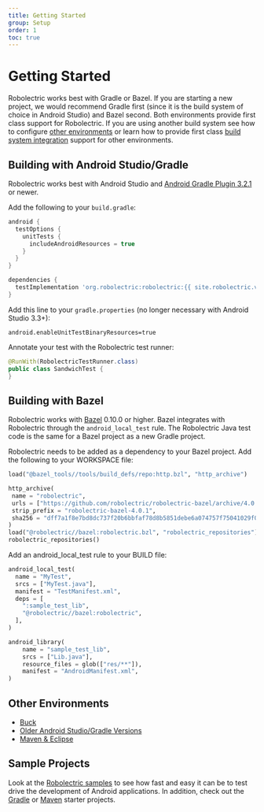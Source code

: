 ```yaml
---
title: Getting Started
group: Setup
order: 1
toc: true
---
```


# Getting Started

Robolectric works best with Gradle or Bazel. If you are starting a new project, we would recommend Gradle first (since it is the build system of choice in Android Studio) and Bazel second. Both environments provide first class support for Robolectric. If you are using another build system see how to configure [other environments](http://robolectric.org/other-environments) or learn how to provide first class [build system integration](http://robolectric.org/build-system-integration) support for other environments.

## Building with Android Studio/Gradle

Robolectric works best with Android Studio and [Android Gradle Plugin 3.2.1](https://developer.android.com/studio/releases/gradle-plugin#updating-plugin) or newer.

Add the following to your `build.gradle`:

```groovy
android {
  testOptions {
    unitTests {
      includeAndroidResources = true
    }
  }
}

dependencies {
  testImplementation 'org.robolectric:robolectric:{{ site.robolectric.version.current | escape }}'
}
```

Add this line to your `gradle.properties` (no longer necessary with Android Studio 3.3+):

```properties
android.enableUnitTestBinaryResources=true
```

Annotate your test with the Robolectric test runner:

```java
@RunWith(RobolectricTestRunner.class)
public class SandwichTest {
}
```

## Building with Bazel
Robolectric works with [Bazel](https://bazel.build) 0.10.0 or higher. Bazel integrates with Robolectric through the `android_local_test` rule. The Robolectric Java test code is the same for a Bazel project as a new Gradle project.

Robolectric needs to be added as a dependency to your Bazel project. Add the following to your WORKSPACE file:
```python
load("@bazel_tools//tools/build_defs/repo:http.bzl", "http_archive")

http_archive(
 name = "robolectric",
 urls = ["https://github.com/robolectric/robolectric-bazel/archive/4.0.1.tar.gz"],
 strip_prefix = "robolectric-bazel-4.0.1",
 sha256 = "dff7a1f8e7bd8dc737f20b6bbfaf78d8b5851debe6a074757f75041029f0c43b",
)
load("@robolectric//bazel:robolectric.bzl", "robolectric_repositories")
robolectric_repositories()
```

Add an android_local_test rule to your BUILD file:
```python
android_local_test(
  name = "MyTest",
  srcs = ["MyTest.java"],
  manifest = "TestManifest.xml",
  deps = [
    ":sample_test_lib",
    "@robolectric//bazel:robolectric",
  ],
)

android_library(
    name = "sample_test_lib",
    srcs = ["Lib.java"],
    resource_files = glob(["res/**"]),
    manifest = "AndroidManifest.xml",
)
```

## Other Environments

* [Buck](https://buckbuild.com/rule/robolectric_test.html)
* [Older Android Studio/Gradle Versions](/other-environments/#android-studio--gradle-agp--30)
* [Maven & Eclipse](/other-environments/#maven--eclipse)

## Sample Projects

Look at the [Robolectric samples](https://github.com/robolectric/robolectric-samples) to see how fast and easy it can be to test drive the development of Android applications. In addition, check out the [Gradle](https://github.com/robolectric/deckard-gradle) or [Maven](https://github.com/robolectric/deckard-maven) starter projects.
